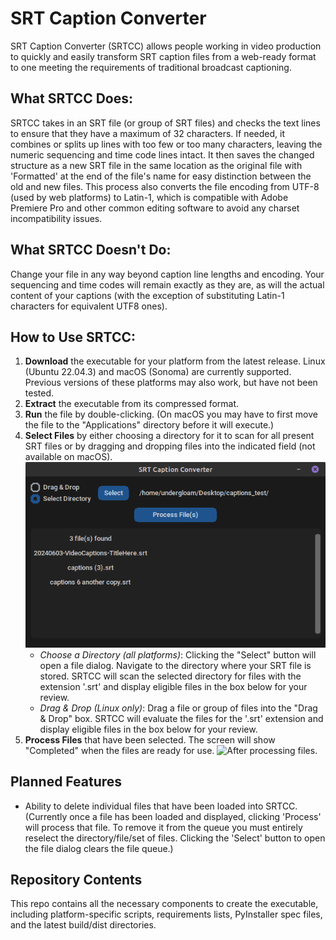 # SRT Caption Converter

SRT Caption Converter (SRTCC) allows people working in video production to quickly and easily transform SRT caption files from a web-ready format to one meeting the requirements of traditional broadcast captioning.

## What SRTCC Does:
SRTCC takes in an SRT file (or group of SRT files) and checks the text lines to ensure that they have a maximum of 32 characters. If needed, it combines or splits up lines with too few or too many characters, leaving the numeric sequencing and time code lines intact. It then saves the changed structure as a new SRT file in the same location as the original file with 'Formatted' at the end of the file's name for easy distinction between the old and new files. This process also converts the file encoding from UTF-8 (used by web platforms) to Latin-1, which is compatible with Adobe Premiere Pro and other common editing software to avoid any charset incompatibility issues.

## What SRTCC Doesn't Do:
Change your file in any way beyond caption line lengths and encoding. Your sequencing and time codes will remain exactly as they are, as will the actual content of your captions (with the exception of substituting Latin-1 characters for equivalent UTF8 ones).

## How to Use SRTCC:
1. **Download** the executable for your platform from the latest release. Linux (Ubuntu 22.04.3) and macOS (Sonoma) are currently supported. Previous versions of these platforms may also work, but have not been tested.
2. **Extract** the executable from its compressed format.
3. **Run** the file by double-clicking. (On macOS you may have to first move the file to the "Applications" directory before it will execute.)
4. **Select Files** by either choosing a directory for it to scan for all present SRT files or by dragging and dropping files into the indicated field (not available on macOS).
![Files selected from directory](misc/srtcc-screenshot-select.png)
    * *Choose a Directory (all platforms)*: Clicking the "Select" button will open a file dialog. Navigate to the directory where your SRT file is stored. SRTCC will scan the selected directory for files with the extension '.srt' and display eligible files in the box below for your review.
    * *Drag & Drop (Linux only)*: Drag a file or group of files into the "Drag & Drop" box. SRTCC will evaluate the files for the '.srt' extension and display eligible files in the box below for your review.
5. **Process Files** that have been selected. The screen will show "Completed" when the files are ready for use.
![After processing files.](misc/srtcc-screenshot-selected.png)

## Planned Features
* Ability to delete individual files that have been loaded into SRTCC. (Currently once a file has been loaded and displayed, clicking 'Process' will process that file. To remove it from the queue you must entirely reselect the directory/file/set of files. Clicking the 'Select' button to open the file dialog clears the file queue.)

## Repository Contents
This repo contains all the necessary components to create the executable, including platform-specific scripts, requirements lists, PyInstaller spec files, and the latest build/dist directories.
